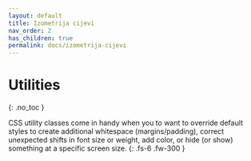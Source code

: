 ```yaml
---
layout: default
title: Izometrija cijevi
nav_order: 2
has_children: true
permalink: docs/izometrija-cijevi
---
```


# Utilities
{: .no_toc }

CSS utility classes come in handy when you to want to override default styles to create additional whitespace (margins/padding), correct unexpected shifts in font size or weight, add color, or hide (or show) something at a specific screen size.
{: .fs-6 .fw-300 }

